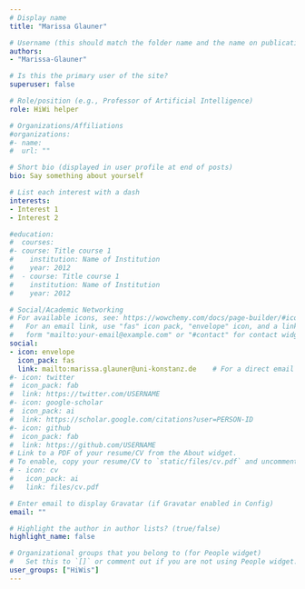 ```yaml
---
# Display name
title: "Marissa Glauner"

# Username (this should match the folder name and the name on publications)
authors:
- "Marissa-Glauner"

# Is this the primary user of the site?
superuser: false

# Role/position (e.g., Professor of Artificial Intelligence)
role: HiWi helper

# Organizations/Affiliations
#organizations:
#- name: 
#  url: ""

# Short bio (displayed in user profile at end of posts)
bio: Say something about yourself

# List each interest with a dash
interests:
- Interest 1
- Interest 2

#education:
#  courses:
#- course: Title course 1
#    institution: Name of Institution
#    year: 2012
#  - course: Title course 1
#    institution: Name of Institution
#    year: 2012

# Social/Academic Networking
# For available icons, see: https://wowchemy.com/docs/page-builder/#icons
#   For an email link, use "fas" icon pack, "envelope" icon, and a link in the
#   form "mailto:your-email@example.com" or "#contact" for contact widget.
social:
- icon: envelope
  icon_pack: fas
  link: mailto:marissa.glauner@uni-konstanz.de    # For a direct email link, use "mailto:sarah.peter@uni-konstanz.de".
#- icon: twitter
#  icon_pack: fab
#  link: https://twitter.com/USERNAME
#- icon: google-scholar
#  icon_pack: ai
#  link: https://scholar.google.com/citations?user=PERSON-ID
#- icon: github
#  icon_pack: fab
#  link: https://github.com/USERNAME
# Link to a PDF of your resume/CV from the About widget.
# To enable, copy your resume/CV to `static/files/cv.pdf` and uncomment the lines below.
# - icon: cv
#   icon_pack: ai
#   link: files/cv.pdf

# Enter email to display Gravatar (if Gravatar enabled in Config)
email: ""

# Highlight the author in author lists? (true/false)
highlight_name: false

# Organizational groups that you belong to (for People widget)
#   Set this to `[]` or comment out if you are not using People widget.
user_groups: ["HiWis"]
---
```

